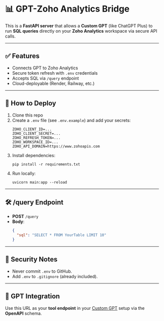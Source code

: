 # 📊 GPT-Zoho Analytics Bridge

This is a **FastAPI server** that allows a **Custom GPT** (like ChatGPT Plus) to run **SQL queries** directly on your **Zoho Analytics** workspace via secure API calls.

---

## ✅ Features

- Connects GPT to Zoho Analytics
- Secure token refresh with `.env` credentials
- Accepts SQL via `/query` endpoint
- Cloud-deployable (Render, Railway, etc.)

---

## 🚀 How to Deploy

1. Clone this repo  
2. Create a `.env` file (see `.env.example`) and add your secrets:
   ```
   ZOHO_CLIENT_ID=...
   ZOHO_CLIENT_SECRET=...
   ZOHO_REFRESH_TOKEN=...
   ZOHO_WORKSPACE_ID=...
   ZOHO_API_DOMAIN=https://www.zohoapis.com
   ```
3. Install dependencies:
   ```
   pip install -r requirements.txt
   ```
4. Run locally:
   ```
   uvicorn main:app --reload
   ```

---

## 🛠️ /query Endpoint

- **POST** `/query`
- **Body**:
  ```json
  {
    "sql": "SELECT * FROM YourTable LIMIT 10"
  }
  ```

---

## 🔐 Security Notes

- Never commit `.env` to GitHub.
- Add `.env` to `.gitignore` (already included).

---

## 🤖 GPT Integration

Use this URL as your **tool endpoint** in your [Custom GPT](https://chat.openai.com/gpts) setup via the **OpenAPI** schema.